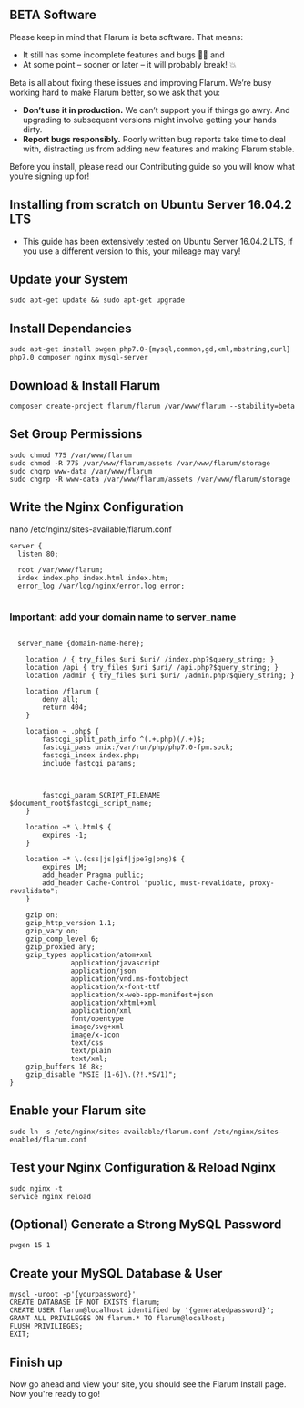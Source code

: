 ## BETA Software

Please keep in mind that Flarum is beta software. That means:

   - It still has some incomplete features and bugs 🐛🐞 and
   - At some point – sooner or later – it will probably break! 💥

Beta is all about fixing these issues and improving Flarum. We’re busy working hard to make Flarum better, so we ask that you:

   - **Don’t use it in production.** We can’t support you if things go awry. And upgrading to subsequent versions might involve getting your hands dirty.
   - **Report bugs responsibly.** Poorly written bug reports take time to deal with, distracting us from adding new features and making Flarum stable.

Before you install, please read our Contributing guide so you will know what you’re signing up for!

## Installing from scratch on Ubuntu Server 16.04.2 LTS

  - This guide has been extensively tested on Ubuntu Server 16.04.2 LTS, if you use a different version to this, your mileage may vary!
  
## Update your System

```
sudo apt-get update && sudo apt-get upgrade
```

## Install Dependancies

```
sudo apt-get install pwgen php7.0-{mysql,common,gd,xml,mbstring,curl} php7.0 composer nginx mysql-server
```

## Download & Install Flarum

```
composer create-project flarum/flarum /var/www/flarum --stability=beta
```

## Set Group Permissions
```
sudo chmod 775 /var/www/flarum
sudo chmod -R 775 /var/www/flarum/assets /var/www/flarum/storage
sudo chgrp www-data /var/www/flarum
sudo chgrp -R www-data /var/www/flarum/assets /var/www/flarum/storage
```

## Write the Nginx Configuration

nano /etc/nginx/sites-available/flarum.conf

```
server {
  listen 80;
 
  root /var/www/flarum;
  index index.php index.html index.htm;
  error_log /var/log/nginx/error.log error;
  
```
### Important: add your domain name to server_name
```
 
  server_name {domain-name-here};
 
    location / { try_files $uri $uri/ /index.php?$query_string; }
    location /api { try_files $uri $uri/ /api.php?$query_string; }
    location /admin { try_files $uri $uri/ /admin.php?$query_string; }
 
    location /flarum {
        deny all;
        return 404;
    }
 
    location ~ .php$ {
        fastcgi_split_path_info ^(.+.php)(/.+)$;
        fastcgi_pass unix:/var/run/php/php7.0-fpm.sock;
        fastcgi_index index.php;
        include fastcgi_params;
 
 
 
        fastcgi_param SCRIPT_FILENAME $document_root$fastcgi_script_name;
    }
 
    location ~* \.html$ {
        expires -1;
    }
 
    location ~* \.(css|js|gif|jpe?g|png)$ {
        expires 1M;
        add_header Pragma public;
        add_header Cache-Control "public, must-revalidate, proxy-revalidate";
    }
 
    gzip on;
    gzip_http_version 1.1;
    gzip_vary on;
    gzip_comp_level 6;
    gzip_proxied any;
    gzip_types application/atom+xml
               application/javascript
               application/json
               application/vnd.ms-fontobject
               application/x-font-ttf
               application/x-web-app-manifest+json
               application/xhtml+xml
               application/xml
               font/opentype
               image/svg+xml
               image/x-icon
               text/css
               text/plain
               text/xml;
    gzip_buffers 16 8k;
    gzip_disable "MSIE [1-6]\.(?!.*SV1)";
}
```

## Enable your Flarum site
```
sudo ln -s /etc/nginx/sites-available/flarum.conf /etc/nginx/sites-enabled/flarum.conf
```

## Test your Nginx Configuration & Reload Nginx
```
sudo nginx -t
service nginx reload
```

## (Optional) Generate a Strong MySQL Password
```
pwgen 15 1
```

## Create your MySQL Database & User
```
mysql -uroot -p'{yourpassword}'
CREATE DATABASE IF NOT EXISTS flarum;
CREATE USER flarum@localhost identified by '{generatedpassword}';
GRANT ALL PRIVILEGES ON flarum.* TO flarum@localhost;
FLUSH PRIVILIEGES;
EXIT;
```

## Finish up

Now go ahead and view your site, you should see the Flarum Install page. Now you're ready to go!
